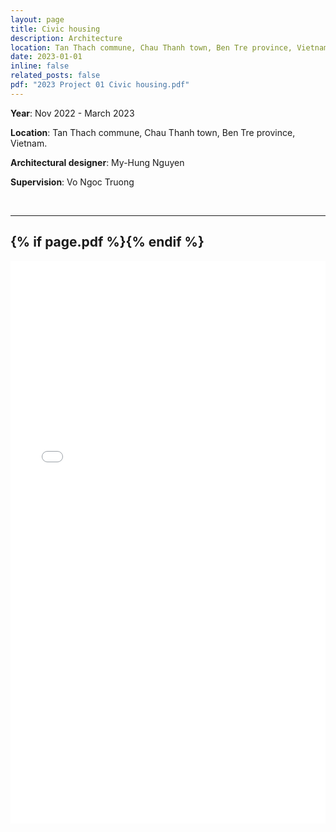 ```yaml
---
layout: page
title: Civic housing
description: Architecture
location: Tan Thach commune, Chau Thanh town, Ben Tre province, Vietnam.
date: 2023-01-01
inline: false
related_posts: false
pdf: "2023 Project 01 Civic housing.pdf"
---
```



**Year**: Nov 2022 - March 2023


**Location**: Tan Thach commune, Chau Thanh town, Ben Tre province, Vietnam.
​

**Architectural designer**: My-Hung Nguyen


**Supervision**: Vo Ngoc Truong

<br>
<hr>
<h2>{% if page.pdf %}<a href="{{ page.pdf | prepend: 'assets/pdf/' | relative_url}}" target="_blank" rel="noopener noreferrer" class="float-right"><i class="fas fa-file-pdf"></i></a>{% endif %}</h2>

<iframe src="/assets/pdf/2023 Project 01 Civic housing.pdf#view=fitH" width="100%" height="900" frameborder="no" border="0" marginwidth="0" marginheight="0"></iframe>

<!-- <iframe allowfullscreen="allowfullscreen" scrolling="no" class="fp-iframe" style="border: 1px solid lightgray; width: 100%; height: 400px;" src="https://heyzine.com/flip-book/bcb0df15f9.html"></iframe> -->